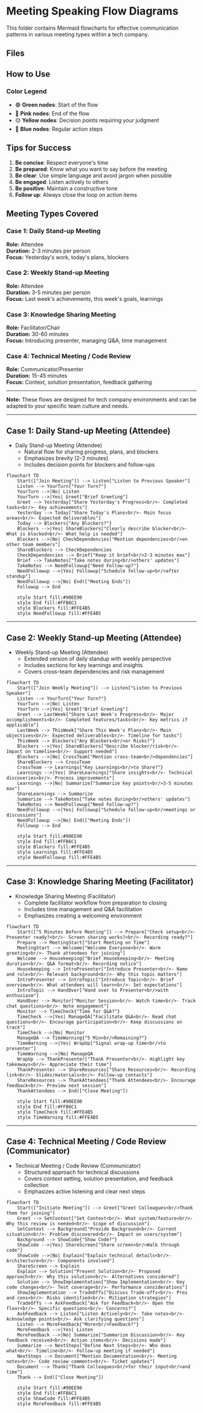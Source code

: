 # Meeting Speaking Flow Diagrams

This folder contains Mermaid flowcharts for effective communication patterns in various meeting types within a tech company.

## Files
## How to Use
### Color Legend
- 🟢 **Green nodes**: Start of the flow
- 🩷 **Pink nodes**: End of the flow
- 🟡 **Yellow nodes**: Decision points requiring your judgment
- 🔵 **Blue nodes**: Regular action steps

## Tips for Success

1. **Be concise**: Respect everyone's time
2. **Be prepared**: Know what you want to say before the meeting
3. **Be clear**: Use simple language and avoid jargon when possible
4. **Be engaged**: Listen actively to others
5. **Be positive**: Maintain a constructive tone
6. **Follow up**: Always close the loop on action items

## Meeting Types Covered

### Case 1: Daily Stand-up Meeting
**Role:** Attendee  
**Duration:** 2-3 minutes per person  
**Focus:** Yesterday's work, today's plans, blockers

### Case 2: Weekly Stand-up Meeting
**Role:** Attendee  
**Duration:** 3-5 minutes per person  
**Focus:** Last week's achievements, this week's goals, learnings

### Case 3: Knowledge Sharing Meeting
**Role:** Facilitator/Chair  
**Duration:** 30-60 minutes  
**Focus:** Introducing presenter, managing Q&A, time management

### Case 4: Technical Meeting / Code Review
**Role:** Communicator/Presenter  
**Duration:** 15-45 minutes  
**Focus:** Context, solution presentation, feedback gathering

---

**Note:** These flows are designed for tech company environments and can be adapted to your specific team culture and needs.

---

## Case 1: Daily Stand-up Meeting (Attendee)

- Daily Stand-up Meeting (Attendee)
   - Natural flow for sharing progress, plans, and blockers
   - Emphasizes brevity (2-3 minutes)
   - Includes decision points for blockers and follow-ups

```mermaid
flowchart TD
    Start(["Join Meeting"]) --> Listen["Listen to Previous Speaker"]
    Listen --> YourTurn{"Your Turn?"}
    YourTurn -->|No| Listen
    YourTurn -->|Yes| Greet["Brief Greeting"]
    Greet --> Yesterday["Share Yesterday's Progress<br/>- Completed tasks<br/>- Key achievements"]
    Yesterday --> Today["Share Today's Plans<br/>- Main focus areas<br/>- Expected deliverables"]
    Today --> Blockers{"Any Blockers?"}
    Blockers -->|Yes| ShareBlockers["Clearly describe blocker<br/>- What is blocked<br/>- What help is needed"]
    Blockers -->|No| CheckDependencies["Mention dependencies<br/>on other team members"]
    ShareBlockers --> CheckDependencies
    CheckDependencies --> Brief["Keep it brief<br/>2-3 minutes max"]
    Brief --> TakeNotes["Take notes during<br/>others' updates"]
    TakeNotes --> NeedFollowup{"Need Follow-up?"}
    NeedFollowup -->|Yes| Followup["Schedule follow-up<br/>after standup"]
    NeedFollowup -->|No| End(["Meeting Ends"])
    Followup --> End
    
    style Start fill:#90EE90
    style End fill:#FFB6C1
    style Blockers fill:#FFE4B5
    style NeedFollowup fill:#FFE4B5
```

---

## Case 2: Weekly Stand-up Meeting (Attendee)
- Weekly Stand-up Meeting (Attendee)
   - Extended version of daily standup with weekly perspective
   - Includes sections for key learnings and insights
   - Covers cross-team dependencies and risk management

```mermaid
flowchart TD
    Start(["Join Weekly Meeting"]) --> Listen["Listen to Previous Speaker"]
    Listen --> YourTurn{"Your Turn?"}
    YourTurn -->|No| Listen
    YourTurn -->|Yes| Greet["Brief Greeting"]
    Greet --> LastWeek["Share Last Week's Progress<br/>- Major accomplishments<br/>- Completed features/tasks<br/>- Key metrics if applicable"]
    LastWeek --> ThisWeek["Share This Week's Plans<br/>- Main objectives<br/>- Expected deliverables<br/>- Timeline for tasks"]
    ThisWeek --> Blockers{"Any Blockers<br/>or Risks?"}
    Blockers -->|Yes| ShareBlockers["Describe blocker/risk<br/>- Impact on timeline<br/>- Support needed"]
    Blockers -->|No| CrossTeam["Mention cross-team<br/>dependencies"]
    ShareBlockers --> CrossTeam
    CrossTeam --> Learnings{"Key Learnings<br/>to Share?"}
    Learnings -->|Yes| ShareLearnings["Share insights<br/>- Technical discoveries<br/>- Process improvements"]
    Learnings -->|No| Summarize["Summarize key points<br/>3-5 minutes max"]
    ShareLearnings --> Summarize
    Summarize --> TakeNotes["Take notes during<br/>others' updates"]
    TakeNotes --> NeedFollowup{"Need Follow-up?"}
    NeedFollowup -->|Yes| Followup["Schedule follow-up<br/>meetings or discussions"]
    NeedFollowup -->|No| End(["Meeting Ends"])
    Followup --> End
    
    style Start fill:#90EE90
    style End fill:#FFB6C1
    style Blockers fill:#FFE4B5
    style Learnings fill:#FFE4B5
    style NeedFollowup fill:#FFE4B5
```

---

## Case 3: Knowledge Sharing Meeting (Facilitator)
- Knowledge Sharing Meeting (Facilitator)
   - Complete facilitator workflow from preparation to closing
   - Includes time management and Q&A facilitation
   - Emphasizes creating a welcoming environment
```mermaid
flowchart TD
    Start(["5 Minutes Before Meeting"]) --> Prepare["Check setup<br/>- Presenter ready?<br/>- Screen sharing works?<br/>- Recording ready?"]
    Prepare --> MeetingStart["Start Meeting on Time"]
    MeetingStart --> Welcome["Welcome Everyone<br/>- Warm greeting<br/>- Thank attendees for joining"]
    Welcome --> Housekeeping["Brief Housekeeping<br/>- Meeting duration<br/>- Q&A format<br/>- Recording notice"]
    Housekeeping --> IntroPresenter["Introduce Presenter<br/>- Name and role<br/>- Relevant background<br/>- Why this topic matters"]
    IntroPresenter --> IntroTopic["Introduce Topic<br/>- Brief overview<br/>- What attendees will learn<br/>- Set expectations"]
    IntroTopic --> HandOver["Hand over to Presenter<br/>with enthusiasm"]
    HandOver --> Monitor["Monitor Session<br/>- Watch time<br/>- Track chat questions<br/>- Note engagement"]
    Monitor --> TimeCheck{"Time for Q&A?"}
    TimeCheck -->|Yes| ManageQA["Facilitate Q&A<br/>- Read chat questions<br/>- Encourage participation<br/>- Keep discussions on track"]
    TimeCheck -->|No| Monitor
    ManageQA --> TimeWarning{"5 Min<br/>Remaining?"}
    TimeWarning -->|Yes| WrapUp["Signal wrap-up time<br/>to presenter"]
    TimeWarning -->|No| ManageQA
    WrapUp --> ThankPresenter["Thank Presenter<br/>- Highlight key takeaways<br/>- Appreciate their time"]
    ThankPresenter --> ShareResources["Share Resources<br/>- Recording link<br/>- Slides/materials<br/>- Follow-up contacts"]
    ShareResources --> ThankAttendees["Thank Attendees<br/>- Encourage feedback<br/>- Preview next session"]
    ThankAttendees --> End(["Close Meeting"])
    
    style Start fill:#90EE90
    style End fill:#FFB6C1
    style TimeCheck fill:#FFE4B5
    style TimeWarning fill:#FFE4B5
```

---

## Case 4: Technical Meeting / Code Review (Communicator)
- Technical Meeting / Code Review (Communicator)
   - Structured approach for technical discussions
   - Covers context setting, solution presentation, and feedback collection
   - Emphasizes active listening and clear next steps


```mermaid
flowchart TD
    Start(["Initiate Meeting"]) --> Greet["Greet Colleagues<br/>Thank them for joining"]
    Greet --> SetContext["Set Context<br/>- What system/feature<br/>- Why this review is needed<br/>- Scope of discussion"]
    SetContext --> Background["Provide Background<br/>- Current situation<br/>- Problem discovered<br/>- Impact on users/system"]
    Background --> ShowCode{"Show Code?"}
    ShowCode -->|Yes| ShareScreen["Share screen<br/>Walk through code"]
    ShowCode -->|No| Explain["Explain technical details<br/>- Architecture<br/>- Components involved"]
    ShareScreen --> Explain
    Explain --> Solution["Present Solution<br/>- Proposed approach<br/>- Why this solution<br/>- Alternatives considered"]
    Solution --> ShowImplementation["Show Implementation<br/>- Key code changes<br/>- Test coverage<br/>- Performance considerations"]
    ShowImplementation --> TradeOffs["Discuss Trade-offs<br/>- Pros and cons<br/>- Risks identified<br/>- Mitigation strategies"]
    TradeOffs --> AskFeedback["Ask for Feedback<br/>- Open the floor<br/>- Specific questions<br/>- Concerns?"]
    AskFeedback --> Listen["Listen Actively<br/>- Take notes<br/>- Acknowledge points<br/>- Ask clarifying questions"]
    Listen --> MoreFeedback{"More<br/>Feedback?"}
    MoreFeedback -->|Yes| Listen
    MoreFeedback -->|No| Summarize["Summarize Discussion<br/>- Key feedback received<br/>- Action items<br/>- Decisions made"]
    Summarize --> NextSteps["Define Next Steps<br/>- Who does what<br/>- Timeline<br/>- Follow-up meeting if needed"]
    NextSteps --> Document["Mention Documentation<br/>- Meeting notes<br/>- Code review comments<br/>- Ticket updates"]
    Document --> Thank["Thank Colleagues<br/>for their input<br/>and time"]
    Thank --> End(["Close Meeting"])
    
    style Start fill:#90EE90
    style End fill:#FFB6C1
    style ShowCode fill:#FFE4B5
    style MoreFeedback fill:#FFE4B5
```
